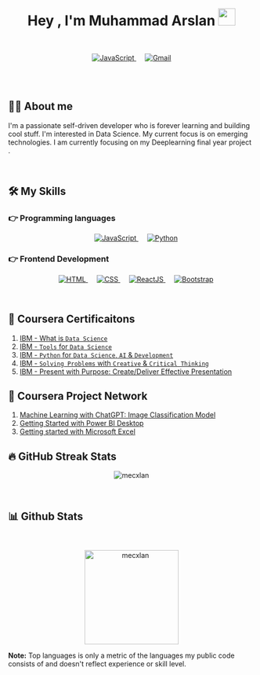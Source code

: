 <!--
**mecxlan/mecxlan** is a ✨ _special_ ✨ repository because its `README.md` (this file) appears on your GitHub profile. ...
-->

<h1 align="center">Hey , I'm Muhammad Arslan <img src="https://media.giphy.com/media/hvRJCLFzcasrR4ia7z/giphy.gif" width="35"></h1>
<br>
<table border=0 cellpadding="2">
<tr>
       <p align="center">
	<a href="https://www.linkedin.com/in/mecxlan/" target="_blank">
		<img alt="JavaScript" src="https://img.shields.io/badge/LinkedIn-0077B5?style=for-the-badge&logo=linkedin&logoColor=white">
	</a>
	&emsp;
		<a href="https://mail.google.com/mail/?view=cm&fs=1&to=mecxlan@gmail.com" target="_blank"> 
	     <img alt="Gmail" src="https://img.shields.io/badge/Gmail-D14836?style=for-the-badge&logo=gmail&logoColor=white">
	</a>
	</tr>
	</table>
</p><br>

## :sassy_man:  About me
I'm a passionate self-driven developer who is forever learning and building cool stuff. I'm interested in Data Science. My current focus is on emerging technologies. I am currently focusing on my Deeplearning final year project .

<br>

## 🛠️ My Skills
### 👉 Programming languages

<p align="center"> 
&emsp;
  <a href="https://developer.mozilla.org/en-US/docs/Web/JavaScript" target="_blank"> 
     <img alt="JavaScript" src="https://img.shields.io/badge/javascript-%23323330.svg?style=for-the-badge&logo=javascript&logoColor=%23F7DF1E">
   </a>
&emsp;
   <a href="https://www.python.org" target="_blank">
    <img alt="Python" src="https://img.shields.io/badge/python-3670A0?style=for-the-badge&logo=python&logoColor=ffdd54">
  </a>
	
</p>

### 👉 Frontend Development
<p align="center"> 
  &emsp; 
  <a href="https://www.w3.org/html/" target="_blank"> 
   <img alt="HTML" src="https://img.shields.io/badge/html5-%23E34F26.svg?style=for-the-badge&logo=html5&logoColor=white">
  </a>   
  &emsp;
  <a href="https://www.w3schools.com/css/" target="_blank">
    <img alt="CSS" src="https://img.shields.io/badge/css3-%231572B6.svg?style=for-the-badge&logo=css3&logoColor=white">
  </a> 
  &emsp;
  <a href="https://www.w3schools.com/react/" target="_blank">
    <img alt="ReactJS" src="https://img.shields.io/badge/react-%2320232a.svg?style=for-the-badge&logo=react&logoColor=%2361DAFB">
  </a> 
	&emsp;
<!--  <a href="https://mui.com/" target="_blank">
    <img alt="Material-UI" src="https://img.shields.io/badge/MUI-%230081CB.svg?style=for-the-badge&logo=mui&logoColor=white">
  </a>
	&emsp;
-->
  <a href="https://getbootstrap.com/" target="_blank">
    <img alt="Bootstrap" src="https://img.shields.io/badge/bootstrap-%23563D7C.svg?style=for-the-badge&logo=bootstrap&logoColor=white">
  </a>
</p>

<br/>

## 📃  Coursera Certificaitons 

1. [IBM - What is `Data Science`](https://coursera.org/share/4386652570f81392e7e2ef5fef702ba7)
2. [IBM - `Tools` for `Data Science`](https://coursera.org/share/808dacdd9296d6aa305ca475b3fadc4c)
3. [IBM - `Python` for `Data Science`, `AI` & `Development`](https://coursera.org/share/84de6049eb6bbcdc53a30cdb3df65700)
4. [IBM - `Solving Problems` with `Creative` & `Critical Thinking`](https://coursera.org/share/20751ce1096b4021aa67a78b5747f668)
5. [IBM - Present with Purpose: Create/Deliver Effective Presentation](https://www.coursera.org/account/accomplishments/verify/HYRZQBCG2MJQ?utm_source=link&utm_medium=certificate&utm_content=cert_image&utm_campaign=sharing_cta&utm_product=course)

   
## 🧩 Coursera Project Network

1. [Machine Learning with ChatGPT: Image Classification Model](https://www.coursera.org/account/accomplishments/verify/6ZLD4N9KGVZM?utm_source=link&utm_medium=certificate&utm_content=cert_image&utm_campaign=sharing_cta&utm_product=project)
2. [Getting Started with Power BI Desktop](https://coursera.org/share/07cab71d1096e34e49fa25f6ffe7cbd4)
3. [Getting started with Microsoft Excel](https://www.coursera.org/account/accomplishments/verify/EBQJ7HJRNDZD?utm_source=link&utm_medium=certificate&utm_content=cert_image&utm_campaign=sharing_cta&utm_product=project) 

<!--
### 👉 Backend Development
<p align="center"> 
  &emsp; 
<a href="https://nodejs.org/en/" target="_blank">
    <img alt="Node.js" src="https://img.shields.io/badge/Node.js-43853D?style=for-the-badge&logo=node.js&logoColor=white">
  </a>
	&emsp; 
<a href="https://nodejs.org/en/" target="_blank">
    <img alt="Express.JS" src="https://img.shields.io/badge/Express.js-404D59?style=for-the-badge">
  </a>
	&emsp; 
<a href="https://nodejs.org/en/" target="_blank">
    <img alt="MongoDB" src="https://img.shields.io/badge/MongoDB-4EA94B?style=for-the-badge&logo=mongodb&logoColor=white">
  </a>
	
</p>
-->


## 🔥 GitHub Streak Stats

<p align="center"><img src="https://github-readme-streak-stats.herokuapp.com?user=mecxlan&theme=dark&hide_border=true&border_radius=50&mode=weekly&card_width=500" alt="mecxlan" /></p>

<br>

## 📊 Github Stats

  <!-- <summary><b>💻 GitHub Profile Stats</b></summary>-->
  <br/>

  <p align="center">
  <!--  <a href="https://github.com/anuraghazra/github-readme-stats"><img alt="Arslan's Github Stats" src="https://github-readme-stats.vercel.app/api?username=mecxlan&show_icons=true&count_private=true&theme=algolia" height="192px"/></a>
<br/>
  &nbsp; -->
	  <img src="https://github-readme-stats.vercel.app/api/top-langs?username=mecxlan&langs_count=10&show_icons=true&locale=en&layout=compact&theme=algolia" alt="mecxlan" height="192px"/>
  <br/>
	  
  <b>Note:</b> Top languages is only a metric of the languages my public code consists of and doesn't reflect experience or skill level.
  </p>  


  
<!--

  <summary><b>⚡ Recent GitHub Activity</b></summary>
  <br/>
   <a href="https://github.com/mecxlan">
	<img alt="Arslan's Activity Graph" src="https://activity-graph.herokuapp.com/graph?username=mecxlan&custom_title=mecxlan's%20Contribution%20Graph&theme=react-dark" />
</a>
  <br/>-->
